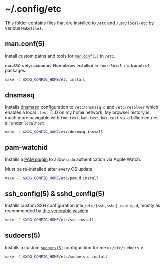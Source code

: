 # ~/.config/etc

This folder contains files that are installed to `/etc` and `/usr/local/etc`
by various `Makefile`s.

## man.conf(5)

Install custom paths and tools for [`man.conf(5)`] in `/etc`.

macOS-only; assumes Homebrew installed in `/usr/local` + a bunch of packages.

```sh
make -C $XDG_CONFIG_HOME/etc install
```

[`man.conf(5)`]: https://man.openbsd.org/man.conf.5

## dnsmasq

Installs [dnsmasq] configuration to `/etc/dnsmasq.d` and `/etc/resolver` which enables a local `.test` TLD on my home network. My browser history is much more navigable with `foo.test`, `bar.test`, `baz.test` vs. a billion entries all under `localhost`.

```sh
make -C $XDG_CONFIG_HOME/etc/dnsmasq install
```

[dnsmasq]: https://dnsmasq.org/doc.html

## pam-watchid

Installs a [PAM plugin] to allow `sudo` authentication via Apple Watch.

Must be re-installed after every OS update.

```sh
make -C $XDG_CONFIG_HOME/etc/pam.d install
```

[PAM plugin]: https://github.com/zgracem/pam-watchid

## ssh_config(5) & sshd_config(5)

Installs custom SSH configuration into `/etc/{ssh,sshd}_config.d`, mostly as recommended by [this venerable wisdom][sssh].

```sh
make -C $XDG_CONFIG_HOME/etc/ssh install
```

[sssh]: https://stribika.github.io/2015/01/04/secure-secure-shell.html

## sudoers(5)

Installs a custom [`sudoers(5)`] configuration for me in `/etc/sudoers.d`.

```sh
make -C $XDG_CONFIG_HOME/etc/sudoers.d install
```

[`sudoers(5)`]: https://linux.die.net/man/5/sudoers
